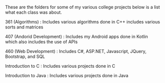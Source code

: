 These are the folders for some of my various college projects below is a list what each class was about.

361 (Algorithms) : Includes various algorithms done in C++ includes various sorts and matrices

407 (Andorid Development) : Includes my Android apps done in Kotlin which also includes the use of APIs

460 (Web Development) : Includes C#, ASP.NET, Javascript, JQuery, Bootstrap, and SQL 

Introduction to C : Includes various projects done in C

Introduction to Java : Includes various projects done in Java
